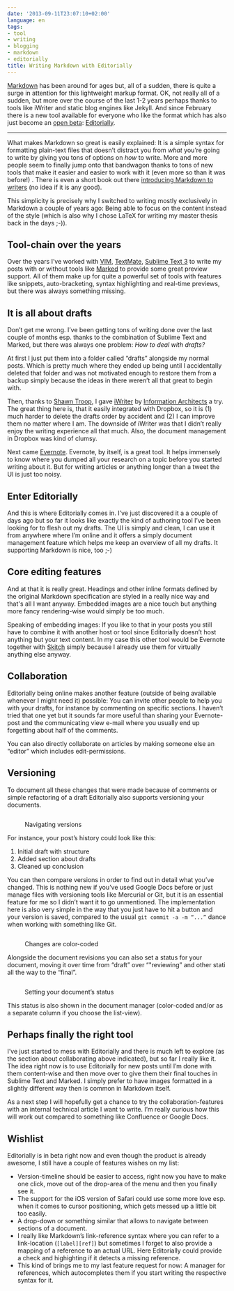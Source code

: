 ```yaml
---
date: '2013-09-11T23:07:10+02:00'
language: en
tags:
- tool
- writing
- blogging
- markdown
- editorially
title: Writing Markdown with Editorially
---
```



[Markdown][md] has been around for ages but, all of a sudden, there is quite a surge in attention for this lightweight markup format. OK, not really all of a sudden, but more over the course of the last 1-2 years perhaps thanks to tools like iWriter and static blog engines like Jekyll. And since February there is a new tool available for everyone who like the format which has also just become an [open beta][beta]: [Editorially][edi].

---------

What makes Markdown so great is easily explained: It is a simple syntax for formatting plain-text files that doesn’t distract you from *what* you’re going to write by giving you tons of options on *how* to write. More and more people seem to finally jump onto that bandwagon thanks to tons of new tools that make it easier and easier to work with it (even more so than it was before!) . There is even a short book out there [introducing Markdown to writers][bk] (no idea if it is any good).

This simplicity is precisely why I switched to writing mostly exclusively in Markdown a couple of years ago: Being able to focus on the content instead of the style (which is also why I chose LaTeX for writing my master thesis back in the days ;-)). 

## Tool-chain over the years

Over the years I’ve worked with [VIM][], [TextMate][tm], [Sublime Text 3][slt] to write my posts with or without tools like [Marked][ma] to provide some great preview support. All of them make up for quite a powerful set of tools with features like snippets, auto-bracketing, syntax highlighting and real-time previews, but there was always something missing.

## It is all about drafts

Don’t get me wrong. I’ve been getting tons of writing done over the last couple of months esp. thanks to the combination of Sublime Text and Marked, but there was always one problem: *How to deal with drafts?*

At first I just put them into a folder called “drafts” alongside my normal posts. Which is pretty much where they ended up being until I accidentally deleted that folder and was not motivated enough to restore them from a backup simply because the ideas in there weren’t all that great to begin with.

Then, thanks to [Shawn Troop][st], I gave [iWriter][iw] by [Information Architects][ia] a try. The great thing here is, that it easily integrated with Dropbox, so it is (1) much harder to delete the drafts order by accident and (2) I can improve them no matter where I am. The downside of iWriter was that I didn’t really enjoy the writing experience all that much. Also, the document management in Dropbox was kind of clumsy.

Next came [Evernote][en]. Evernote, by itself, is a great tool. It helps immensely to know where you dumped all your research on a topic before you started writing about it. But for writing articles or anything longer than a tweet the UI is just too noisy.

## Enter Editorially

And this is where Editorially comes in. I’ve just discovered it a a couple of days ago but so far it looks like exactly the kind of authoring tool I’ve been looking for to flesh out my drafts. The UI is simply and clean, I can use it from anywhere where I’m online and it offers a simply document management feature which helps me keep an overview of all my drafts. It supporting Markdown is nice, too ;-)

## Core editing features

And at that it is really great. Headings and other inline formats defined by the original Markdown specification are styled in a really nice way and that's all I want anyway. Embedded images are a nice touch but anything more fancy rendering-wise would simply be too much.

Speaking of embedding images: If you like to that in your posts you still have to combine it with another host or tool since Editorially doesn’t host anything but your text content. In my case this other tool would be Evernote together with [Skitch][sk] simply because I already use them for virtually anything else anyway.

## Collaboration

Editorially being online makes another feature (outside of being available whenever I might need it) possible: You can invite other people to help you with your drafts, for instance by commenting on specific sections. I haven’t tried that one yet but it sounds far more useful than sharing your Evernote-post and the communicating view e-mail where you usually end up forgetting about half of the comments.

You can also directly collaborate on articles by making someone else an “editor” which includes edit-permissions.

## Versioning

To document all these changes that were made because of comments or simple refactoring of a draft Editorially also supports versioning your documents. 

<figure>
    <img src="Version%20in%20Editorially.png" alt="">
    <figcaption><p>Navigating versions</p></figcaption>
</figure>

For instance, your post’s history could look like this:

1. Initial draft with structure
2. Added section about drafts
3. Cleaned up conclusion

You can then compare versions in order to find out in detail what you’ve changed. This is nothing new if you’ve used Google Docs before or just manage files with versioning tools like Mercurial or Git, but it is an essential feature for me so I didn’t want it to go unmentioned. The implementation here is also very simple in the way that you just have to hit a button and your version is saved, compared to the usual `git commit -a -m “...”` dance when working with something like Git.

<figure>
<img src="Changed%20in%20Editorially.png" alt="" />
<figcaption><p>Changes are color-coded</p></figcaption>
</figure>

Alongside the document revisions you can also set a status for your document, moving it over time from “draft” over “"reviewing” and other stati all the way to the “final”.

<figure>
    <img src="Document%20status%20in%20Editorially.png" alt="" />
    <figcaption><p>Setting your document’s status</p></figcaption>
</figure>

This status is also shown in the document manager (color-coded and/or as a separate column if you choose the list-view).

## Perhaps finally the right tool

I’ve just started to mess with Editorially and there is much left to explore (as the section about collaborating above indicated), but so far I really like it. The idea right now is to use Editorially for new posts until I’m done with them content-wise and then move over to give them their final touches in Sublime Text and Marked. I simply prefer to have images formatted in a slightly different way then is common in Markdown itself.

As a next step I will hopefully get a chance to try the collaboration-features with an internal technical article I want to write. I’m really curious how this will work out compared to something like Confluence or Google Docs.

## Wishlist

Editorially is in beta right now and even though the product is already awesome, I still have a couple of features wishes on my list:

* Version-timeline should be easier to access, right now you have to make one click, move out of the drop-area of the menu and then you finally see it.
* The support for the iOS version of Safari could use some more love esp. when it comes to cursor positioning, which gets messed up a little bit too easily.
* A drop-down or something similar that allows to navigate between sections of a document.
* I really like Markdown’s link-reference syntax where you can refer to a link-location (`[label][ref]`) but sometimes I forget to also provide a mapping of a reference to an actual URL. Here Editorially could provide a check and highighting if it detects a missing reference.
* This kind of brings me to my last feature request for now: A manager for references, which autocompletes them if you start writing the respective syntax for it.

[edi]: http://editorially.com
[bk]: https://www.smashwords.com/books/view/342055
[en]: http://evernote.com
[tm]: http://macromates.com/
[vim]: http://vim.org
[slt]: http://sublimetext.com/
[md]: http://daringfireball.net/projects/markdown/syntax
[beta]: http://blog.editorially.com/post/60769345200/doors-are-open
[ma]: http://markedapp.com/
[ia]: http://ia.net/
[iw]: http://www.iawriter.com/
[st]: https://alpha.app.net/shawnthroop
[sk]: http://evernote.com/skitch/
